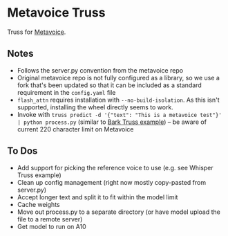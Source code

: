 # Metavoice Truss
Truss for [Metavoice](https://github.com/metavoiceio/metavoice-src).

## Notes
- Follows the server.py convention from the metavoice repo
- Original metavoice repo is not fully configured as a library, so we use a fork that's been updated so that it can be included as a standard requirement in the `config.yaml` file
- `flash_attn` requires installation with `--no-build-isolation`. As this isn't supported, installing the wheel directly seems to work.
- Invoke with `truss predict -d '{"text": "This is a metavoice test"}' | python process.py` (similar to [Bark Truss example](https://github.com/basetenlabs/truss-examples/tree/main/bark)) – be aware of current 220 character limit on Metavoice

## To Dos
- Add support for picking the reference voice to use (e.g. see Whisper Truss example)
- Clean up config management (right now mostly copy-pasted from server.py)
- Accept longer text and split it to fit within the model limit
- Cache weights
- Move out process.py to a separate directory (or have model upload the file to a remote server)
- Get model to run on A10
